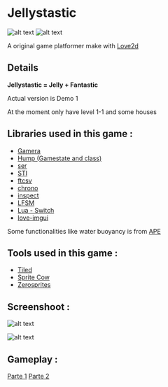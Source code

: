 # Jellystastic
![alt text](https://img.shields.io/badge/love-11.3-ff69b4.svg) ![alt text](https://img.shields.io/badge/status-demo-orange.svg)

A original game platformer make with [Love2d](https://love2d.org/)

## Details

**Jellystastic = Jelly + Fantastic**

Actual version is Demo 1

At the moment only have level 1-1 and some houses

## Libraries used in this game :

* [Gamera](https://github.com/kikito/gamera)
* [Hump (Gamestate and class)](https://github.com/vrld/hump)
* [ser](https://github.com/gvx/Ser)
* [STI](https://github.com/karai17/Simple-Tiled-Implementation)
* [ftcsv](https://github.com/FourierTransformer/ftcsv)
* [chrono](https://github.com/a327ex/chrono)
* [inspect](https://github.com/kikito/inspect.lua)
* [LFSM](https://github.com/kyleconroy/lua-state-machine)
* [Lua - Switch](https://github.com/geappliances/applcommon.lua-switch)
* [love-imgui](https://github.com/slages/love-imgui)

Some functionalities like water buoyancy is from [APE](https://love2d.org/forums/viewtopic.php?t=81976)


## Tools used in this game :

* [Tiled](https://www.mapeditor.org/)
* [Sprite Cow](http://www.spritecow.com/)
* [Zerosprites](http://zerosprites.com/)

## Screenshoot : 

![alt text](https://i.imgur.com/1dEWOkW.png)

![alt text](https://i.imgur.com/VRzqsx5.png)

## Gameplay : 

[Parte 1](https://www.youtube.com/watch?v=xGdV9Myg8_o)
[Parte 2](https://www.youtube.com/watch?v=O5CYUtyiQnY)
